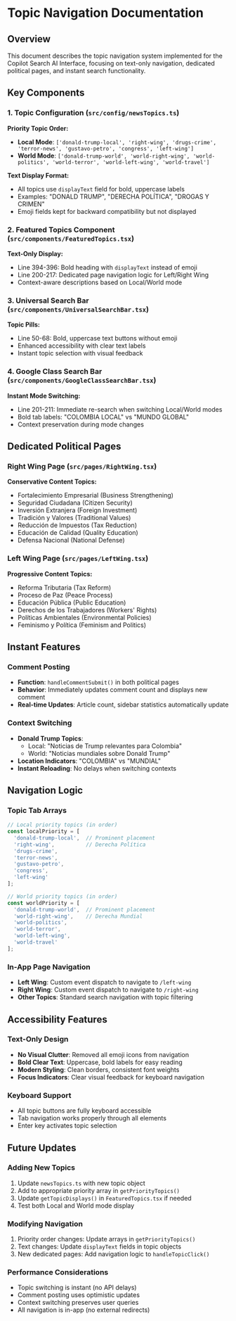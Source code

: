 # Topic Navigation Documentation

## Overview
This document describes the topic navigation system implemented for the Copilot Search AI Interface, focusing on text-only navigation, dedicated political pages, and instant search functionality.

## Key Components

### 1. Topic Configuration (`src/config/newsTopics.ts`)

**Priority Topic Order:**
- **Local Mode**: `['donald-trump-local', 'right-wing', 'drugs-crime', 'terror-news', 'gustavo-petro', 'congress', 'left-wing']`
- **World Mode**: `['donald-trump-world', 'world-right-wing', 'world-politics', 'world-terror', 'world-left-wing', 'world-travel']`

**Text Display Format:**
- All topics use `displayText` field for bold, uppercase labels
- Examples: "DONALD TRUMP", "DERECHA POLÍTICA", "DROGAS Y CRIMEN"
- Emoji fields kept for backward compatibility but not displayed

### 2. Featured Topics Component (`src/components/FeaturedTopics.tsx`)

**Text-Only Display:**
- Line 394-396: Bold heading with `displayText` instead of emoji
- Line 200-217: Dedicated page navigation logic for Left/Right Wing
- Context-aware descriptions based on Local/World mode

### 3. Universal Search Bar (`src/components/UniversalSearchBar.tsx`)

**Topic Pills:**
- Line 50-68: Bold, uppercase text buttons without emoji
- Enhanced accessibility with clear text labels
- Instant topic selection with visual feedback

### 4. Google Class Search Bar (`src/components/GoogleClassSearchBar.tsx`)

**Instant Mode Switching:**
- Line 201-211: Immediate re-search when switching Local/World modes
- Bold tab labels: "COLOMBIA LOCAL" vs "MUNDO GLOBAL"
- Context preservation during mode changes

## Dedicated Political Pages

### Right Wing Page (`src/pages/RightWing.tsx`)
**Conservative Content Topics:**
- Fortalecimiento Empresarial (Business Strengthening)
- Seguridad Ciudadana (Citizen Security)
- Inversión Extranjera (Foreign Investment)
- Tradición y Valores (Traditional Values)
- Reducción de Impuestos (Tax Reduction)
- Educación de Calidad (Quality Education)
- Defensa Nacional (National Defense)

### Left Wing Page (`src/pages/LeftWing.tsx`)
**Progressive Content Topics:**
- Reforma Tributaria (Tax Reform)
- Proceso de Paz (Peace Process)
- Educación Pública (Public Education)
- Derechos de los Trabajadores (Workers' Rights)
- Políticas Ambientales (Environmental Policies)
- Feminismo y Política (Feminism and Politics)

## Instant Features

### Comment Posting
- **Function**: `handleCommentSubmit()` in both political pages
- **Behavior**: Immediately updates comment count and displays new comment
- **Real-time Updates**: Article count, sidebar statistics automatically update

### Context Switching
- **Donald Trump Topics**: 
  - Local: "Noticias de Trump relevantes para Colombia"
  - World: "Noticias mundiales sobre Donald Trump"
- **Location Indicators**: "COLOMBIA" vs "MUNDIAL"
- **Instant Reloading**: No delays when switching contexts

## Navigation Logic

### Topic Tab Arrays
```typescript
// Local priority topics (in order)
const localPriority = [
  'donald-trump-local',  // Prominent placement
  'right-wing',          // Derecha Política 
  'drugs-crime',
  'terror-news',
  'gustavo-petro',
  'congress',
  'left-wing'
];

// World priority topics (in order)
const worldPriority = [
  'donald-trump-world',  // Prominent placement
  'world-right-wing',    // Derecha Mundial
  'world-politics',
  'world-terror',
  'world-left-wing',
  'world-travel'
];
```

### In-App Page Navigation
- **Left Wing**: Custom event dispatch to navigate to `/left-wing`
- **Right Wing**: Custom event dispatch to navigate to `/right-wing`
- **Other Topics**: Standard search navigation with topic filtering

## Accessibility Features

### Text-Only Design
- **No Visual Clutter**: Removed all emoji icons from navigation
- **Bold Clear Text**: Uppercase, bold labels for easy reading
- **Modern Styling**: Clean borders, consistent font weights
- **Focus Indicators**: Clear visual feedback for keyboard navigation

### Keyboard Support
- All topic buttons are fully keyboard accessible
- Tab navigation works properly through all elements
- Enter key activates topic selection

## Future Updates

### Adding New Topics
1. Update `newsTopics.ts` with new topic object
2. Add to appropriate priority array in `getPriorityTopics()`
3. Update `getTopicDisplays()` in `FeaturedTopics.tsx` if needed
4. Test both Local and World mode display

### Modifying Navigation
1. Priority order changes: Update arrays in `getPriorityTopics()`
2. Text changes: Update `displayText` fields in topic objects
3. New dedicated pages: Add navigation logic to `handleTopicClick()`

### Performance Considerations
- Topic switching is instant (no API delays)
- Comment posting uses optimistic updates
- Context switching preserves user queries
- All navigation is in-app (no external redirects)